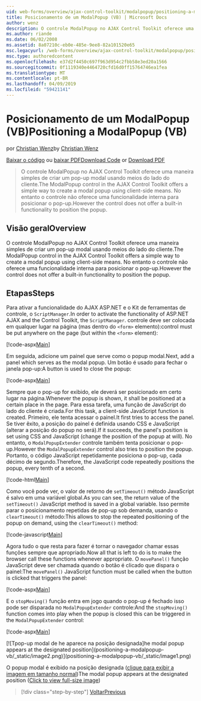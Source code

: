 ```yaml
---
uid: web-forms/overview/ajax-control-toolkit/modalpopup/positioning-a-modalpopup-vb
title: Posicionamento de um ModalPopup (VB) | Microsoft Docs
author: wenz
description: O controle ModalPopup no AJAX Control Toolkit oferece uma maneira simples de criar um pop-up modal usando meios do lado do cliente. No entanto o controle não tem um...
ms.author: riande
ms.date: 06/02/2008
ms.assetid: 8a07210c-eb0e-485e-9ee8-82a101520e65
msc.legacyurl: /web-forms/overview/ajax-control-toolkit/modalpopup/positioning-a-modalpopup-vb
msc.type: authoredcontent
ms.openlocfilehash: e37d2f4450c697f963d954c2fbb58e3ed20a1566
ms.sourcegitcommit: 0f1119340e4464720cfd16d0ff15764746ea1fea
ms.translationtype: MT
ms.contentlocale: pt-BR
ms.lasthandoff: 04/09/2019
ms.locfileid: "59421141"
---
```

# <a name="positioning-a-modalpopup-vb"></a><span data-ttu-id="c982a-104">Posicionamento de um ModalPopup (VB)</span><span class="sxs-lookup"><span data-stu-id="c982a-104">Positioning a ModalPopup (VB)</span></span>

<span data-ttu-id="c982a-105">por [Christian Wenz](https://github.com/wenz)</span><span class="sxs-lookup"><span data-stu-id="c982a-105">by [Christian Wenz](https://github.com/wenz)</span></span>

<span data-ttu-id="c982a-106">[Baixar o código](http://download.microsoft.com/download/2/4/0/24052038-f942-4336-905b-b60ae56f0dd5/ModalPopup4.vb.zip) ou [baixar PDF](http://download.microsoft.com/download/b/6/a/b6ae89ee-df69-4c87-9bfb-ad1eb2b23373/modalpopup4VB.pdf)</span><span class="sxs-lookup"><span data-stu-id="c982a-106">[Download Code](http://download.microsoft.com/download/2/4/0/24052038-f942-4336-905b-b60ae56f0dd5/ModalPopup4.vb.zip) or [Download PDF](http://download.microsoft.com/download/b/6/a/b6ae89ee-df69-4c87-9bfb-ad1eb2b23373/modalpopup4VB.pdf)</span></span>

> <span data-ttu-id="c982a-107">O controle ModalPopup no AJAX Control Toolkit oferece uma maneira simples de criar um pop-up modal usando meios do lado do cliente.</span><span class="sxs-lookup"><span data-stu-id="c982a-107">The ModalPopup control in the AJAX Control Toolkit offers a simple way to create a modal popup using client-side means.</span></span> <span data-ttu-id="c982a-108">No entanto o controle não oferece uma funcionalidade interna para posicionar o pop-up.</span><span class="sxs-lookup"><span data-stu-id="c982a-108">However the control does not offer a built-in functionality to position the popup.</span></span>


## <a name="overview"></a><span data-ttu-id="c982a-109">Visão geral</span><span class="sxs-lookup"><span data-stu-id="c982a-109">Overview</span></span>

<span data-ttu-id="c982a-110">O controle ModalPopup no AJAX Control Toolkit oferece uma maneira simples de criar um pop-up modal usando meios do lado do cliente.</span><span class="sxs-lookup"><span data-stu-id="c982a-110">The ModalPopup control in the AJAX Control Toolkit offers a simple way to create a modal popup using client-side means.</span></span> <span data-ttu-id="c982a-111">No entanto o controle não oferece uma funcionalidade interna para posicionar o pop-up.</span><span class="sxs-lookup"><span data-stu-id="c982a-111">However the control does not offer a built-in functionality to position the popup.</span></span>

## <a name="steps"></a><span data-ttu-id="c982a-112">Etapas</span><span class="sxs-lookup"><span data-stu-id="c982a-112">Steps</span></span>

<span data-ttu-id="c982a-113">Para ativar a funcionalidade do AJAX ASP.NET e o Kit de ferramentas de controle, o `ScriptManager`.</span><span class="sxs-lookup"><span data-stu-id="c982a-113">In order to activate the functionality of ASP.NET AJAX and the Control Toolkit, the `ScriptManager`.</span></span> <span data-ttu-id="c982a-114">controle deve ser colocada em qualquer lugar na página (mas dentro do `<form>` elemento):</span><span class="sxs-lookup"><span data-stu-id="c982a-114">control must be put anywhere on the page (but within the `<form>` element):</span></span>

[!code-aspx[Main](positioning-a-modalpopup-vb/samples/sample1.aspx)]

<span data-ttu-id="c982a-115">Em seguida, adicione um painel que serve como o popup modal.</span><span class="sxs-lookup"><span data-stu-id="c982a-115">Next, add a panel which serves as the modal popup.</span></span> <span data-ttu-id="c982a-116">Um botão é usado para fechar o janela pop-up:</span><span class="sxs-lookup"><span data-stu-id="c982a-116">A button is used to close the popup:</span></span>

[!code-aspx[Main](positioning-a-modalpopup-vb/samples/sample2.aspx)]

<span data-ttu-id="c982a-117">Sempre que o pop-up for exibido, ele deverá ser posicionado em certo lugar na página.</span><span class="sxs-lookup"><span data-stu-id="c982a-117">Whenever the popup is shown, it shall be positioned at a certain place in the page.</span></span> <span data-ttu-id="c982a-118">Para essa tarefa, uma função de JavaScript do lado do cliente é criada.</span><span class="sxs-lookup"><span data-stu-id="c982a-118">For this task, a client-side JavaScript function is created.</span></span> <span data-ttu-id="c982a-119">Primeiro, ele tenta acessar o painel.</span><span class="sxs-lookup"><span data-stu-id="c982a-119">It first tries to access the panel.</span></span> <span data-ttu-id="c982a-120">Se tiver êxito, a posição do painel é definida usando CSS e JavaScript (alterar a posição do popup no será).</span><span class="sxs-lookup"><span data-stu-id="c982a-120">If it succeeds, the panel's position is set using CSS and JavaScript (change the position of the popup at will).</span></span> <span data-ttu-id="c982a-121">No entanto, o `ModalPopupExtender` controle também tenta posicionar o pop-up.</span><span class="sxs-lookup"><span data-stu-id="c982a-121">However the `ModalPopupExtender` control also tries to position the popup.</span></span> <span data-ttu-id="c982a-122">Portanto, o código JavaScript repetidamente posiciona o pop-up, cada décimo de segundo.</span><span class="sxs-lookup"><span data-stu-id="c982a-122">Therefore, the JavaScript code repeatedly positions the popup, every tenth of a second.</span></span>

[!code-html[Main](positioning-a-modalpopup-vb/samples/sample3.html)]

<span data-ttu-id="c982a-123">Como você pode ver, o valor de retorno de `setTimeout()` método JavaScript é salvo em uma variável global.</span><span class="sxs-lookup"><span data-stu-id="c982a-123">As you can see, the return value of the `setTimeout()` JavaScript method is saved in a global variable.</span></span> <span data-ttu-id="c982a-124">Isso permite parar o posicionamento repetidas de pop-up sob demanda, usando o `clearTimeout()` método:</span><span class="sxs-lookup"><span data-stu-id="c982a-124">This allows to stop the repeated positioning of the popup on demand, using the `clearTimeout()` method:</span></span>

[!code-javascript[Main](positioning-a-modalpopup-vb/samples/sample4.js)]

<span data-ttu-id="c982a-125">Agora tudo o que resta para fazer é tornar o navegador chamar essas funções sempre que apropriado.</span><span class="sxs-lookup"><span data-stu-id="c982a-125">Now all that is left to do is to make the browser call these functions whenever appropriate.</span></span> <span data-ttu-id="c982a-126">O `movePanel()` função JavaScript deve ser chamada quando o botão é clicado que dispara o painel:</span><span class="sxs-lookup"><span data-stu-id="c982a-126">The `movePanel()` JavaScript function must be called when the button is clicked that triggers the panel:</span></span>

[!code-aspx[Main](positioning-a-modalpopup-vb/samples/sample5.aspx)]

<span data-ttu-id="c982a-127">E o `stopMoving()` função entra em jogo quando o pop-up é fechado isso pode ser disparada no `ModalPopupExtender` controle:</span><span class="sxs-lookup"><span data-stu-id="c982a-127">And the `stopMoving()` function comes into play when the popup is closed this can be triggered in the `ModalPopupExtender` control:</span></span>

[!code-aspx[Main](positioning-a-modalpopup-vb/samples/sample6.aspx)]


[![T<span data-ttu-id="c982a-128">pop-up modal de he aparece na posição designada]</span><span class="sxs-lookup"><span data-stu-id="c982a-128">he modal popup appears at the designated position]</span></span>(positioning-a-modalpopup-vb/_static/image2.png)](positioning-a-modalpopup-vb/_static/image1.png)

<span data-ttu-id="c982a-129">O popup modal é exibido na posição designada ([clique para exibir a imagem em tamanho normal](positioning-a-modalpopup-vb/_static/image3.png))</span><span class="sxs-lookup"><span data-stu-id="c982a-129">The modal popup appears at the designated position ([Click to view full-size image](positioning-a-modalpopup-vb/_static/image3.png))</span></span>

> [!div class="step-by-step"]
> [<span data-ttu-id="c982a-130">Voltar</span><span class="sxs-lookup"><span data-stu-id="c982a-130">Previous</span></span>](handling-postbacks-from-a-modalpopup-vb.md)
